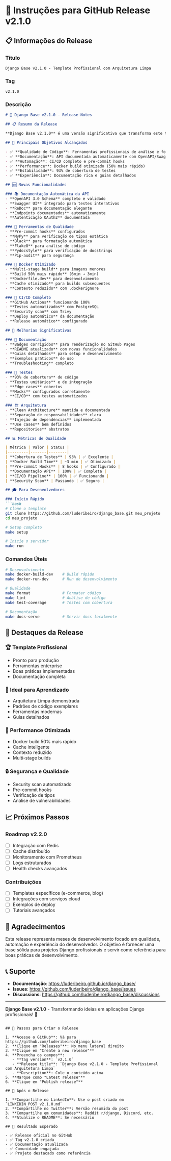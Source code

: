 # 🚀 Instruções para GitHub Release v2.1.0

## 📋 Informações do Release

### Título
```
Django Base v2.1.0 - Template Profissional com Arquitetura Limpa
```

### Tag
```
v2.1.0
```

### Descrição

```markdown
# 🚀 Django Base v2.1.0 - Release Notes

## 📋 Resumo da Release

**Django Base v2.1.0** é uma versão significativa que transforma este template em uma **solução profissional completa** para desenvolvimento Django com Arquitetura Limpa. Esta release representa um marco importante na evolução do projeto, oferecendo ferramentas de qualidade enterprise e automação completa.

## 🎯 Principais Objetivos Alcançados

- ✅ **Qualidade de Código**: Ferramentas profissionais de análise e formatação
- ✅ **Documentação**: API documentada automaticamente com OpenAPI/Swagger
- ✅ **Automação**: CI/CD completo e pre-commit hooks
- ✅ **Performance**: Docker build otimizado (50% mais rápido)
- ✅ **Estabilidade**: 93% de cobertura de testes
- ✅ **Experiência**: Documentação rica e guias detalhados

## 🆕 Novas Funcionalidades

### 📚 Documentação Automática da API
- **OpenAPI 3.0 Schema** completo e validado
- **Swagger UI** integrado para testes interativos
- **ReDoc** para documentação elegante
- **Endpoints documentados** automaticamente
- **Autenticação OAuth2** documentada

### 🔧 Ferramentas de Qualidade
- **Pre-commit hooks** configurados
- **MyPy** para verificação de tipos estática
- **Black** para formatação automática
- **Flake8** para análise de código
- **Pydocstyle** para verificação de docstrings
- **Pip-audit** para segurança

### 🐳 Docker Otimizado
- **Multi-stage build** para imagens menores
- **Build 50% mais rápido** (6min → 3min)
- **Dockerfile.dev** para desenvolvimento
- **Cache otimizado** para builds subsequentes
- **Contexto reduzido** com .dockerignore

### 🚀 CI/CD Completo
- **GitHub Actions** funcionando 100%
- **Testes automatizados** com PostgreSQL
- **Security scan** com Trivy
- **Deploy automático** da documentação
- **Release automático** configurado

## 🔄 Melhorias Significativas

### 📖 Documentação
- **Badges corrigidos** para renderização no GitHub Pages
- **README atualizado** com novas funcionalidades
- **Guias detalhados** para setup e desenvolvimento
- **Exemplos práticos** de uso
- **Troubleshooting** completo

### 🧪 Testes
- **93% de cobertura** de código
- **Testes unitários** e de integração
- **Edge cases** cobertos
- **Mocks** configurados corretamente
- **CI/CD** com testes automatizados

### 🏗️ Arquitetura
- **Clean Architecture** mantida e documentada
- **Separação de responsabilidades** clara
- **Injeção de dependências** implementada
- **Use cases** bem definidos
- **Repositories** abstratos

## 📊 Métricas de Qualidade

| Métrica | Valor | Status |
|---------|-------|--------|
| **Cobertura de Testes** | 93% | ✅ Excelente |
| **Docker Build Time** | ~3 min | ✅ Otimizado |
| **Pre-commit Hooks** | 8 hooks | ✅ Configurado |
| **Documentação API** | 100% | ✅ Completa |
| **CI/CD Pipeline** | 100% | ✅ Funcionando |
| **Security Scan** | Passando | ✅ Seguro |

## 🎓 Para Desenvolvedores

### Início Rápido
```bash
# Clone o template
git clone https://github.com/luderibeiro/django_base.git meu_projeto
cd meu_projeto

# Setup completo
make setup

# Inicie o servidor
make run
```

### Comandos Úteis
```bash
# Desenvolvimento
make docker-build-dev    # Build rápido
make docker-run-dev      # Run de desenvolvimento

# Qualidade
make format              # Formatar código
make lint                # Análise de código
make test-coverage       # Testes com cobertura

# Documentação
make docs-serve          # Servir docs localmente
```

## 🌟 Destaques da Release

### 🏆 **Template Profissional**
- Pronto para produção
- Ferramentas enterprise
- Boas práticas implementadas
- Documentação completa

### 🎯 **Ideal para Aprendizado**
- Arquitetura Limpa demonstrada
- Padrões de código exemplares
- Ferramentas modernas
- Guias detalhados

### 🚀 **Performance Otimizada**
- Docker build 50% mais rápido
- Cache inteligente
- Contexto reduzido
- Multi-stage builds

### 🔒 **Segurança e Qualidade**
- Security scan automatizado
- Pre-commit hooks
- Verificação de tipos
- Análise de vulnerabilidades

## 📈 Próximos Passos

### Roadmap v2.2.0
- [ ] Integração com Redis
- [ ] Cache distribuído
- [ ] Monitoramento com Prometheus
- [ ] Logs estruturados
- [ ] Health checks avançados

### Contribuições
- [ ] Templates específicos (e-commerce, blog)
- [ ] Integrações com serviços cloud
- [ ] Exemplos de deploy
- [ ] Tutoriais avançados

## 🙏 Agradecimentos

Esta release representa meses de desenvolvimento focado em qualidade, automação e experiência do desenvolvedor. O objetivo é fornecer uma base sólida para projetos Django profissionais e servir como referência para boas práticas de desenvolvimento.

## 📞 Suporte

- **Documentação**: https://luderibeiro.github.io/django_base/
- **Issues**: https://github.com/luderibeiro/django_base/issues
- **Discussions**: https://github.com/luderibeiro/django_base/discussions

---

**Django Base v2.1.0** - Transformando ideias em aplicações Django profissionais! 🚀
```

## 🎯 Passos para Criar o Release

1. **Acesse o GitHub**: Vá para https://github.com/luderibeiro/django_base
2. **Clique em "Releases"**: No menu lateral direito
3. **Clique em "Create a new release"**
4. **Preencha os campos**:
   - **Tag version**: `v2.1.0`
   - **Release title**: `Django Base v2.1.0 - Template Profissional com Arquitetura Limpa`
   - **Description**: Cole o conteúdo acima
5. **Marque como "Latest release"**
6. **Clique em "Publish release"**

## 📱 Após o Release

1. **Compartilhe no LinkedIn**: Use o post criado em `LINKEDIN_POST_v2.1.0.md`
2. **Compartilhe no Twitter**: Versão resumida do post
3. **Compartilhe em comunidades**: Reddit r/django, Discord, etc.
4. **Atualize o README**: Se necessário

## 🎉 Resultado Esperado

- ✅ Release oficial no GitHub
- ✅ Tag v2.1.0 criada
- ✅ Documentação atualizada
- ✅ Comunidade engajada
- ✅ Projeto destacado como referência
